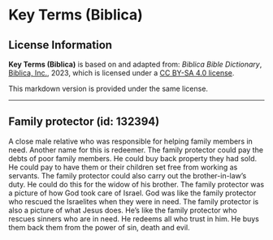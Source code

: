 # Key Terms (Biblica)

## License Information

**Key Terms (Biblica)** is based on and adapted from: _Biblica Bible Dictionary_, [Biblica, Inc.](https://www.biblica.com/), 2023, which is licensed under a [CC BY-SA 4.0 license](https://creativecommons.org/licenses/by-sa/4.0/legalcode.en).

This markdown version is provided under the same license.



--------------------------------

## Family protector (id: 132394)

A close male relative who was responsible for helping family members in need. Another name for this is redeemer. The family protector could pay the debts of poor family members. He could buy back property they had sold. He could pay to have them or their children set free from working as servants. The family protector could also carry out the brother\-in\-law’s duty. He could do this for the widow of his brother. The family protector was a picture of how God took care of Israel. God was like the family protector who rescued the Israelites when they were in need. The family protector is also a picture of what Jesus does. He’s like the family protector who rescues sinners who are in need. He redeems all who trust in him. He buys them back them from the power of sin, death and evil.


